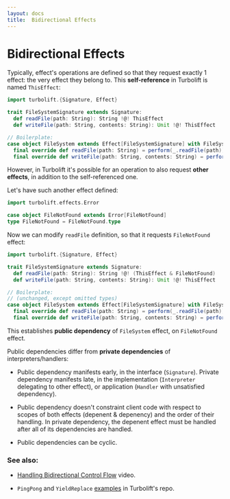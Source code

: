 ```yaml
---
layout: docs
title:  Bidirectional Effects
---
```


# Bidirectional Effects

Typically, effect's operations are defined so that they request exactly 1 effect:
the very effect they belong to. This **self-reference** in Turbolift is named `ThisEffect`:

```scala mdoc
import turbolift.{Signature, Effect}

trait FileSystemSignature extends Signature:
  def readFile(path: String): String !@! ThisEffect
  def writeFile(path: String, contents: String): Unit !@! ThisEffect

// Boilerplate:
case object FileSystem extends Effect[FileSystemSignature] with FileSystemSignature:
  final override def readFile(path: String) = perform(_.readFile(path))
  final override def writeFile(path: String, contents: String) = perform(_.writeFile(path, contents))

```

However, in Turbolift it's possible for an operation to also request **other effects**,
in addition to the self-referenced one.

Let's have such another effect defined:
```scala mdoc:reset
import turbolift.effects.Error

case object FileNotFound extends Error[FileNotFound]
type FileNotFound = FileNotFound.type
```

Now we can modify `readFile` definition, so that it requests `FileNotFound` effect:
```scala mdoc
import turbolift.{Signature, Effect}

trait FileSystemSignature extends Signature:
  def readFile(path: String): String !@! (ThisEffect & FileNotFound)
  def writeFile(path: String, contents: String): Unit !@! ThisEffect

// Boilerplate:
// (unchanged, except omitted types)
case object FileSystem extends Effect[FileSystemSignature] with FileSystemSignature:
  final override def readFile(path: String) = perform(_.readFile(path))
  final override def writeFile(path: String, contents: String) = perform(_.writeFile(path, contents))
```

This establishes **public dependency** of `FileSystem` effect, on `FileNotFound` effect.

Public dependencies differ from **private dependencies** of interpreters/handlers:

- Public dependency manifests early, in the interface (`Signature`).
Private dependency manifests late, in the implementation (`Interpreter` delegating to other effect),
or application (`Handler` with unsatisfied dependency).

- Public dependency doesn't constraint client code
with respect to scopes of both effects (depenent & depenency) and the order of their handling.
In private dependency, the depenent effect must be handled after all of its dependencies are handled.

- Public dependencies can be cyclic.


### See also:

- [Handling Bidirectional Control Flow](https://www.youtube.com/watch?v=RLTEuZNtRCc) video.

- `PingPong` and `YieldReplace` [examples](https://github.com/marcinzh/turbolift/tree/master/modules/examples/src/main/scala/examples)
in Turbolift's repo.